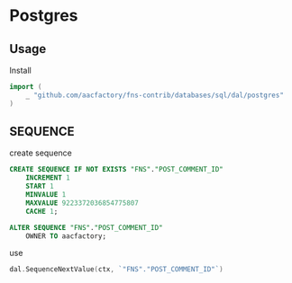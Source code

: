 # Postgres

## Usage
Install
```go
import (
    _ "github.com/aacfactory/fns-contrib/databases/sql/dal/postgres"
)
```

## SEQUENCE
create sequence
```sql
CREATE SEQUENCE IF NOT EXISTS "FNS"."POST_COMMENT_ID"
    INCREMENT 1
    START 1
    MINVALUE 1
    MAXVALUE 9223372036854775807
    CACHE 1;

ALTER SEQUENCE "FNS"."POST_COMMENT_ID"
    OWNER TO aacfactory;
```
use
```go
dal.SequenceNextValue(ctx, `"FNS"."POST_COMMENT_ID"`)
```
